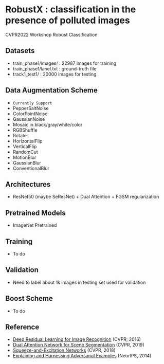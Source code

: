 # RobustX : classification in the presence of polluted images 
CVPR2022 Workshop Robust Classification

## Datasets
- train_phase1/images/ : 22987 images for training
- train_phase1/lanel.txt : ground-truth file
- track1_test1/ : 20000 images for testing

## Data Augmentation Scheme
- `Currently Support`
- PepperSaltNoise
- ColorPointNoise
- GaussianNoise
- Mosaic in black/gray/white/color
- RGBShuffle
- Rotate
- HorizontalFlip
- VerticalFlip
- RandomCut
- MotionBlur
- GaussianBlur
- ConventionalBlur

## Architectures
- ResNet50 (maybe SeResNet) + Dual Attention + FGSM regularization

## Pretrained Models
- ImageNet Pretrained

## Training
- To do

## Validation
- Need to label about 1k images in testing set used for validation

## Boost Scheme
- To do

## Reference
- [Deep Residual Learning for Image Recognition](https://openaccess.thecvf.com/content_cvpr_2016/papers/He_Deep_Residual_Learning_CVPR_2016_paper.pdf) (CVPR, 2016)
- [Dual Attention Network for Scene Segmentation](https://openaccess.thecvf.com/content_CVPR_2019/papers/Fu_Dual_Attention_Network_for_Scene_Segmentation_CVPR_2019_paper.pdf) (CVPR, 2019)
- [Squeeze-and-Excitation Networks](https://arxiv.org/abs/1709.01507) (CVPR, 2018)
- [Explaining and Harnessing Adversarial Examples](https://arxiv.org/abs/1412.6572) (NeurIPS, 2014)

